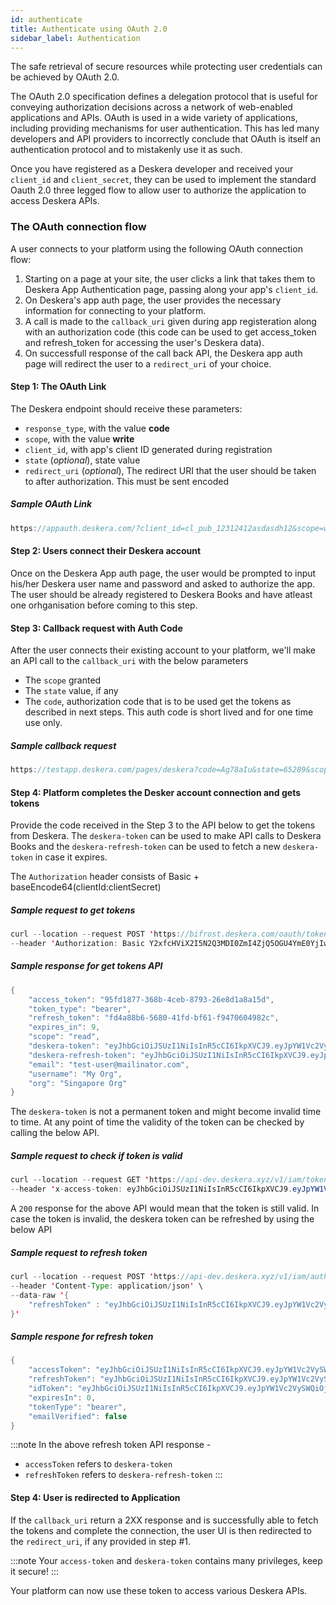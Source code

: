 ```yaml
---
id: authenticate
title: Authenticate using OAuth 2.0
sidebar_label: Authentication
---
```


The safe retrieval of secure resources while protecting user credentials can be achieved by OAuth 2.0.

The OAuth 2.0 specification defines a delegation protocol that is useful for conveying authorization decisions across a network of web-enabled applications and APIs. OAuth is used in a wide variety of applications, including providing mechanisms for user authentication. This has led many developers and API providers to incorrectly conclude that OAuth is itself an authentication protocol and to mistakenly use it as such.

Once you have registered as a Deskera developer and received your `client_id` and `client_secret`, they can be used to implement the standard Oauth 2.0 three legged flow to allow user to authorize the application to access Deskera APIs.

### The OAuth connection flow
A user connects to your platform using the following OAuth connection flow:

1. Starting on a page at your site, the user clicks a link that takes them to Deskera App Authentication page, passing along your app's `client_id`.
2. On Deskera's app auth page, the user provides the necessary information for connecting to your platform.
3. A call is made to the `callback_uri` given during app registeration along with an authorization code (this code can be used to get access_token and refresh_token for accessing the user's Deskera data).
4. On successfull response  of the call back API, the Deskera app auth page will redirect the user to a `redirect_uri` of your choice.

#### Step 1: The OAuth Link

The Deskera endpoint should receive these parameters:
- `response_type`, with the value **code**
- `scope`, with the value **write**
- `client_id`, with app's client ID generated during registration
- `state` (*optional*), state value
- `redirect_uri` (*optional*), The redirect URI that the user should be taken  to after authorization. This must be sent encoded


##### Sample OAuth Link

```java
https://appauth.deskera.com/?client_id=cl_pub_12312412asdasdh12&scope=write&state=65289&response_type=code&redirect_uri=https%3A%2F%2Ftestapp.deskera.com%2Fpages%2Fdeskera
```

#### Step 2: Users connect their Deskera account

Once on the Deskera App auth page, the user would be prompted to input his/her Deskera user name and password and asked to authorize the app. The user should be already registered to Deskera Books and have atleast one orhganisation before coming to this step.

#### Step 3: Callback request with Auth Code

After the user connects their existing account to your platform, we'll make an API call to the `callback_uri` with the below parameters
- The `scope` granted
- The `state` value, if any
- The `code`, authorization code that is to be used get the tokens as described in next steps. This auth code is short lived and for one time use only.

##### Sample callback request

```java
https://testapp.deskera.com/pages/deskera?code=Ag78aIu&state=65289&scope=write
```

#### Step 4: Platform completes the Desker account connection and gets tokens

Provide the code received in the Step 3 to the API below to get the tokens from Deskera. The `deskera-token` can be used to make API calls to Deskera Books and the `deskera-refresh-token` can be used to fetch a new `deskera-token` in case it expires.

The `Authorization` header consists of Basic + baseEncode64(clientId:clientSecret)

##### Sample request to get tokens
```java
curl --location --request POST 'https://bifrost.deskera.com/oauth/token?grant_type=authorization_code&scope=read+write&code=0P2xhb' \
--header 'Authorization: Basic Y2xfcHViX2I5N2Q3MDI0ZmI4ZjQ5OGU4YmE0YjIwOTljMmRhMjAyOmNsX3ByaXZfNmZ'
```


##### Sample response for get tokens API
```java
{
    "access_token": "95fd1877-368b-4ceb-8793-26e8d1a8a15d",
    "token_type": "bearer",
    "refresh_token": "fd4a88b6-5680-41fd-bf61-f9470604982c",
    "expires_in": 9,
    "scope": "read",
    "deskera-token": "eyJhbGciOiJSUzI1NiIsInR5cCI6IkpXVCJ9.eyJpYW1Vc2VySWQiOjEyNzQ3LCJ3ZWJzaXRlIjoiU2lu",
    "deskera-refresh-token": "eyJhbGciOiJSUzI1NiIsInR5cCI6IkpXVCJ9.eyJpYW1Vc2VySWQiOjEyNzQ3LCJ3ZWJzaXRlIjoiU2luZ2Fwb3JlIE9yZyIsImlzT3JnU2V0Ijp0cnVlLCJ1c2VyX25hbWUiOiIx",
    "email": "test-user@mailinator.com",
    "username": "My Org",
    "org": "Singapore Org"
}
```

The `deskera-token` is not a permanent token and might become invalid time to time. At any point of time the validity of the token can be checked by calling the below API.

##### Sample request to check if token is valid

```java
curl --location --request GET 'https://api-dev.deskera.xyz/v1/iam/token/app/validate' \
--header 'x-access-token: eyJhbGciOiJSUzI1NiIsInR5cCI6IkpXVCJ9.eyJpYW1Vc2VySWQiOjEyNzQ3LCJ3ZWJzaXRlIjoiU2luZ2Fwb3JlIE9yZyIsImlzT3J'
```

A `200` response for the above API would mean that the token is still valid.
In case the token is invalid, the deskera token can be refreshed by using the below API

##### Sample request to refresh token

```java
curl --location --request POST 'https://api-dev.deskera.xyz/v1/iam/auth/app/getrefreshtoken' \
--header 'Content-Type: application/json' \
--data-raw '{
    "refreshToken" : "eyJhbGciOiJSUzI1NiIsInR5cCI6IkpXVCJ9.eyJpYW1Vc2VySWQiOjEyNzQ3LCJ3ZWJzaXRlIjoiU2luZ2Fwb3JlIE9yZyIsImlzT3JnU2V0Ijp0cnVlLCJ1c2V"
}'
```

##### Sample respone for refresh token

```java
{
    "accessToken": "eyJhbGciOiJSUzI1NiIsInR5cCI6IkpXVCJ9.eyJpYW1Vc2VySWQiOjEyNzQ3LCJ3ZWJzaXRlIjoiU2luZ2Fwb3JlIE9yZyIsImlzT3JnU2V0Ijp0cnVlLCJ1c2Vy",
    "refreshToken": "eyJhbGciOiJSUzI1NiIsInR5cCI6IkpXVCJ9.eyJpYW1Vc2VySWQiOjEyNzQ3LCJ3ZWJzaXRlIjoiU2luZ2Fwb3JlIE9yZyIsImlzT3JnU2V0Ijp0cnVlLCJ1c2Vy",
    "idToken": "eyJhbGciOiJSUzI1NiIsInR5cCI6IkpXVCJ9.eyJpYW1Vc2VySWQiOjEyNzQ3LCJ3ZWJzaXRlIjoiU2luZ2Fwb3JlIE9yZyIsImlzT3JnU2V0Ijp0cnVlLCJ1c2VyX",
    "expiresIn": 0,
    "tokenType": "bearer",
    "emailVerified": false
}
```

:::note
In the above refresh token API response - 
- `accessToken` refers to `deskera-token` 
- `refreshToken` refers to `deskera-refresh-token`
:::


#### Step 4: User is redirected to Application

If the `callback_uri` return a 2XX response and is successfully able to fetch the tokens and complete the connection, the user UI is then redirected to the `redirect_uri`, if any provided in step #1.


:::note
Your `access-token` and `deskera-token` contains many privileges, keep it secure!
:::

Your platform can now use these token to access various Deskera APIs.



